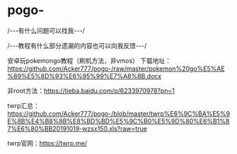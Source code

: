 # pogo-

/---有什么问题可以找我---/

/---教程有什么部分遗漏的内容也可以向我反馈---/

安卓玩pokemongo教程（刷机方法，非vmos）
下载地址：https://github.com/Acker777/pogo-/raw/master/pokemon%20go%E5%AE%89%E5%8D%93%E6%95%99%E7%A8%8B.docx

非root方法：https://tieba.baidu.com/p/6233970978?pn=1

twrp汇总：https://github.com/Acker777/pogo-/blob/master/twrp%E6%9C%BA%E5%9E%8B%E4%B8%8B%E8%BD%BD%E5%9C%B0%E5%9D%80%E6%B1%87%E6%80%BB20191019-wzsx150.xls?raw=true

twrp官网：https://twrp.me/
